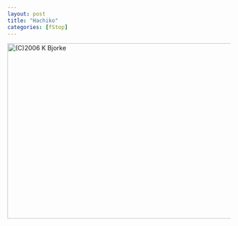 ```yaml
---
layout: post
title: "Hachiko"
categories: [fStop]
---
```

<img title="(C)2006 K Bjorke" src="http://www.botzilla.com/blog/pix2006/IMG_7789.jpg" width="807" height="396" border="0" />

<!--more-->

